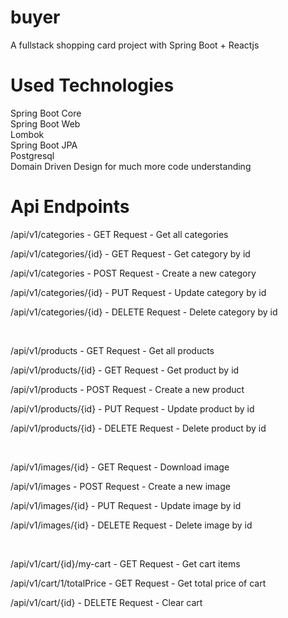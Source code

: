 # buyer
A fullstack shopping card project with Spring Boot + Reactjs

# Used Technologies
Spring Boot Core <br>
Spring Boot Web <br>
Lombok <br>
Spring Boot JPA <br>
Postgresql <br>
Domain Driven Design for much more code understanding <br>

# Api Endpoints
<p> /api/v1/categories             -    GET Request    -   Get all categories</p>
<p> /api/v1/categories/{id}        -    GET Request    -   Get category by id</p>
<p> /api/v1/categories             -    POST Request   -   Create a new category</p>
<p> /api/v1/categories/{id}        -    PUT Request    -   Update category by id</p>
<p> /api/v1/categories/{id}        -    DELETE Request -   Delete category by id</p>
<br>
<p> /api/v1/products               -    GET Request    -   Get all products</p>
<p> /api/v1/products/{id}          -    GET Request    -   Get product by id</p>
<p> /api/v1/products               -    POST Request   -   Create a new product</p>
<p> /api/v1/products/{id}          -    PUT Request    -   Update product by id</p>
<p> /api/v1/products/{id}          -    DELETE Request -   Delete product by id</p>
<br>
<p> /api/v1/images/{id}            -    GET Request    -   Download image</p>
<p> /api/v1/images                 -    POST Request   -   Create a new image</p>
<p> /api/v1/images/{id}            -    PUT Request    -   Update image by id</p>
<p> /api/v1/images/{id}            -    DELETE Request -   Delete image by id</p>
<br> 
<p> /api/v1/cart/{id}/my-cart      -    GET Request    -   Get cart items</p>
<p> /api/v1/cart/1/totalPrice      -    GET Request    -   Get total price of cart</p>
<p> /api/v1/cart/{id}              -    DELETE Request -   Clear cart</p>

